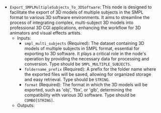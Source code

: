 - `Export_SMPLMultipleSubjects_To_3DSoftware`: This node is designed to facilitate the export of 3D models of multiple subjects in the SMPL format to various 3D software environments. It aims to streamline the process of integrating complex, multi-subject 3D models into professional 3D CGI applications, enhancing the workflow for 3D animators and visual effects artists.
    - Inputs:
        - `smpl_multi_subjects` (Required): The dataset containing 3D models of multiple subjects in SMPL format, essential for exporting to 3D software. It plays a critical role in the node's operation by providing the necessary data for processing and conversion. Type should be `SMPL_MULTIPLE_SUBJECTS`.
        - `foldername_prefix` (Required): A prefix for the folder name where the exported files will be saved, allowing for organized storage and easy retrieval. Type should be `STRING`.
        - `format` (Required): The format in which the 3D models will be exported, such as 'obj', 'fbx', or 'glb', determining the compatibility with various 3D software. Type should be `COMBO[STRING]`.
    - Outputs:
